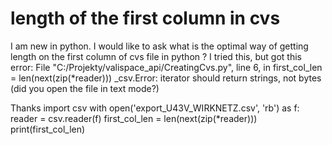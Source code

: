 
# length of the first column in cvs

I am new in python. I would like to ask what is the optimal way of getting length on the first column of cvs file in python ? I tried this, but got this error:
File "C:/Projekty/valispace_api/CreatingCvs.py", line 6, in <module>
    first_col_len = len(next(zip(*reader)))
_csv.Error: iterator should return strings, not bytes (did you open the file in text mode?)

Thanks
import csv
with open('export_U43V_WIRKNETZ.csv', 'rb') as f:
    reader = csv.reader(f)
    first_col_len = len(next(zip(*reader)))
print(first_col_len)


        